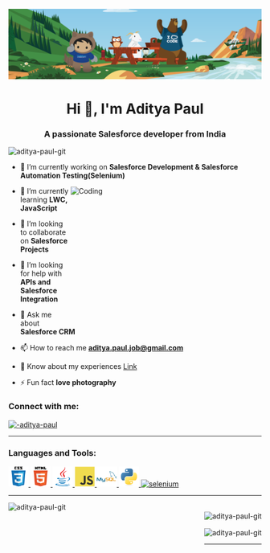 ![logo](https://github.com/aditya-paul-git/aditya-paul-git/blob/main/GitHub_Banner.png)

<h1 align="center">Hi 👋, I'm Aditya Paul</h1>
<h3 align="center">A passionate Salesforce developer from India</h3>

<p align="left"> <img src="https://komarev.com/ghpvc/?username=aditya-paul-git&label=Profile%20views&color=0e75b6&style=flat" alt="aditya-paul-git" /> </p>

- 🔭 I’m currently working on **Salesforce Development & Salesforce Automation Testing(Selenium)**

  <img align="right" src="https://camo.githubusercontent.com/10b2d4e80487e1d9cd086ce8619e15740a1bd22c6462f6be13df93ee684deb7b/68747470733a2f2f616e616c7974696373696e6469616d61672e636f6d2f77702d636f6e74656e742f75706c6f6164732f323031382f31322f646576656c6f7065722d6472696262626c652e676966" alt="Coding"  width="380" height="280"  />

- 🌱 I’m currently learning **LWC, JavaScript**

- 👯 I’m looking to collaborate on **Salesforce Projects**

- 🤝 I’m looking for help with **APIs and Salesforce Integration**

- 💬 Ask me about **Salesforce CRM**

- 📫 How to reach me **aditya.paul.job@gmail.com**

- 📄 Know about my experiences <a href="https://drive.google.com/file/d/1QAhxtAA36cp9EwNyak-SaXM6W6exjK8c/view?usp=drive_link">Link<a/>

- ⚡ Fun fact **love photography**


<h3 align="left">Connect with me:</h3>
<p align="left">
<a href="https://linkedin.com/in/-aditya-paul" target="blank"><img align="center" src="https://raw.githubusercontent.com/rahuldkjain/github-profile-readme-generator/master/src/images/icons/Social/linked-in-alt.svg" alt="-aditya-paul" height="30" width="40" /></a>
</p>

<hr>

<h3 align="left">Languages and Tools:</h3>
<p align="left"> <a href="https://www.w3schools.com/css/" target="_blank" rel="noreferrer"> <img src="https://raw.githubusercontent.com/devicons/devicon/master/icons/css3/css3-original-wordmark.svg" alt="css3" width="40" height="40"/> </a> <a href="https://www.w3.org/html/" target="_blank" rel="noreferrer"> <img src="https://raw.githubusercontent.com/devicons/devicon/master/icons/html5/html5-original-wordmark.svg" alt="html5" width="40" height="40"/> </a> <a href="https://www.java.com" target="_blank" rel="noreferrer"> <img src="https://raw.githubusercontent.com/devicons/devicon/master/icons/java/java-original.svg" alt="java" width="40" height="40"/> </a> <a href="https://developer.mozilla.org/en-US/docs/Web/JavaScript" target="_blank" rel="noreferrer"> <img src="https://raw.githubusercontent.com/devicons/devicon/master/icons/javascript/javascript-original.svg" alt="javascript" width="40" height="40"/> </a>  <a href="https://www.mysql.com/" target="_blank" rel="noreferrer"> <img src="https://raw.githubusercontent.com/devicons/devicon/master/icons/mysql/mysql-original-wordmark.svg" alt="mysql" width="40" height="40"/> </a> <a href="https://www.python.org" target="_blank" rel="noreferrer"> <img src="https://raw.githubusercontent.com/devicons/devicon/master/icons/python/python-original.svg" alt="python" width="40" height="40"/> </a> <a href="https://www.selenium.dev" target="_blank" rel="noreferrer"> <img src="https://raw.githubusercontent.com/detain/svg-logos/780f25886640cef088af994181646db2f6b1a3f8/svg/selenium-logo.svg" alt="selenium" width="40" height="40"/> </a> </p>

<hr>

<p><img align="left" src="https://github-readme-stats.vercel.app/api/top-langs?username=aditya-paul-git&show_icons=true&locale=en&layout=compact" alt="aditya-paul-git" width="390" height="190" /></p>
<p>&nbsp;<img align="center" src="https://github-readme-stats.vercel.app/api?username=aditya-paul-git&show_icons=true&locale=en" alt="aditya-paul-git" width="390" height="190" /></p>
<p><img align="center" src="https://github-readme-streak-stats.herokuapp.com/?user=aditya-paul-git&" alt="aditya-paul-git" width="870" /></p>

<hr>

